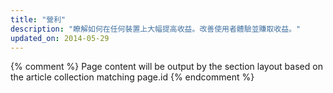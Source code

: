 ```yaml
---
title: "營利"
description: "瞭解如何在任何裝置上大幅提高收益。改善使用者體驗並賺取收益。"
updated_on: 2014-05-29
---
```


{% comment %}
Page content will be output by the section layout based on the article collection matching page.id
{% endcomment %}



